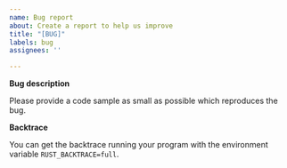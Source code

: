 ```yaml
---
name: Bug report
about: Create a report to help us improve
title: "[BUG]"
labels: bug
assignees: ''

---
```


**Bug description**

Please provide a code sample as small as possible which reproduces the bug.

**Backtrace**

You can get the backtrace running your program with the environment variable `RUST_BACKTRACE=full`.
